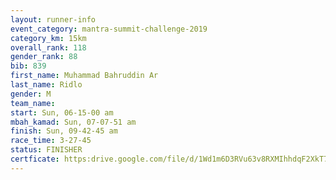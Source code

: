 ```yaml
---
layout: runner-info 
event_category: mantra-summit-challenge-2019 
category_km: 15km 
overall_rank: 118
gender_rank: 88
bib: 839
first_name: Muhammad Bahruddin Ar
last_name: Ridlo
gender: M
team_name: 
start: Sun, 06-15-00 am
mbah_kamad: Sun, 07-07-51 am
finish: Sun, 09-42-45 am
race_time: 3-27-45
status: FINISHER
certficate: https:drive.google.com/file/d/1Wd1m6D3RVu63v8RXMIhhdqF2XkT7Mfn6/view?usp=sharing
---
```

